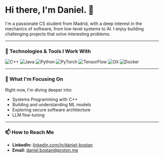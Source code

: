 # Hi there, I'm Daniel. 👋

I'm a passionate CS student from Madrid, with a deep interest in the mechanics of software, from low-level systems to AI. I enjoy building challenging projects that solve interesting problems.

---

### 🔧 Technologies & Tools I Work With

![C++](https://img.shields.io/badge/C%2B%2B-00599C?style=for-the-badge&logo=c%2B%2B&logoColor=white)
![Java](https://img.shields.io/badge/Java-ED8B00?style=for-the-badge&logo=java&logoColor=white)
![Python](https://img.shields.io/badge/Python-3776AB?style=for-the-badge&logo=python&logoColor=white)
![PyTorch](https://img.shields.io/badge/PyTorch-EE4C2C?style=for-the-badge&logo=pytorch&logoColor=white)
![TensorFlow](https://img.shields.io/badge/TensorFlow-FF6F00?style=for-the-badge&logo=tensorflow&logoColor=white)
![Git](https://img.shields.io/badge/Git-F05032?style=for-the-badge&logo=git&logoColor=white)
![Docker](https://img.shields.io/badge/Docker-2496ED?style=for-the-badge&logo=docker&logoColor=white)

---

### 🌱 What I'm Focusing On

Right now, I'm diving deeper into:
-   Systems Programming with C++
-   Building and understanding ML models
-   Exploring secure software architecture
-   LLM fine-tuning

---

### 📫 How to Reach Me

-   **LinkedIn:** [linkedin.com/in/daniel-bostan](https://linkedin.com/in/daniel-bostan)
-   **Email:** daniel.bostan@proton.me
